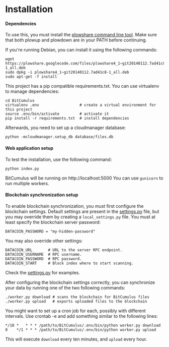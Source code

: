 Installation
============

#### Dependencies

To use this, you must install the [plowshare command line
tool](https://code.google.com/p/plowshare/). Make sure that both plowup and
plowdown are in your PATH before continuing.

If you're running Debian, you can install it using the following commands:

    wget https://plowshare.googlecode.com/files/plowshare4_1~git20140112.7ad41c8-1_all.deb
    sudo dpkg -i plowshare4_1~git20140112.7ad41c8-1_all.deb
    sudo apt-get -f install


This project has a pip compatible requirements.txt. You can use virtualenv to
manage dependencies:

    cd BitCumulus
    virtualenv .env                  # create a virtual environment for this project
    source .env/bin/activate         # activate it
    pip install -r requirements.txt  # install dependencies

Afterwards, you need to set up a cloudmanager database:

    python -mcloudmanager.setup_db database/files.db


#### Web application setup

To test the installation, use the following command:

    python index.py

BitCumulus will be running on http://localhost:5000
You can use `gunicorn` to run multiple workers.


#### Blockchain synchronization setup

To enable blockchain synchronization, you must first configure the
blockchain settings. Default settings are present in the
[settings.py](settings.py) file, but you may override them by creating a
`local_settings.py` file. You must at least specify the blockchain
server password:

    DATACOIN_PASSWORD = "my-hidden-password"

You may also override other settings:

    DATACOIN_URL       # URL to the server RPC endpoint.
    DATACOIN_USERNAME  # RPC username.
    DATACOIN_PASSWORD  # RPC password.
    DATACOIN_START     # Block index where to start scanning.

Check the [settings.py](settings.py) for examples.

After configuring the blockchain settings correctly, you can synchronize
your data by running one of the two following commands:

    ./worker.py download # scans the blockchain for BitCumulus files
    ./worker.py upload   # exports uploaded files to the blockchain

You might want to set up a cron job for each, possibly with different
intervals. Use crontab -e and add something similar to the following lines:

    */10 *   * * * /path/to/BitCumulus/.env/bin/python worker.py download
    0    */1 * * * /path/to/BitCumulus/.env/bin/python worker.py upload

This will execute `download` every ten minutes, and `upload` every hour.


